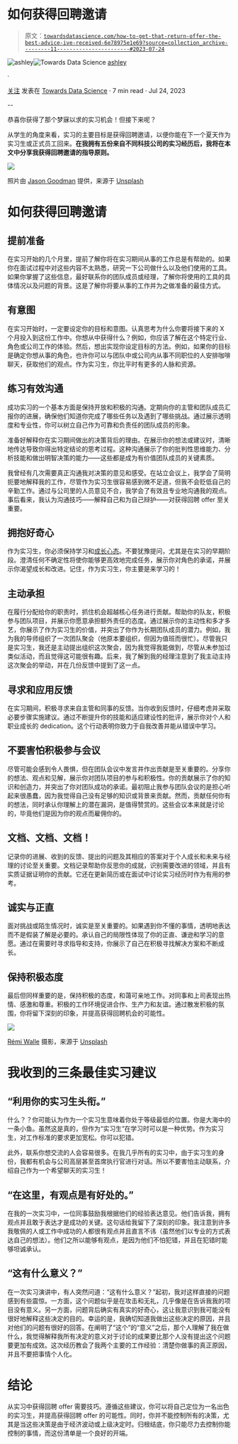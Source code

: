 # 如何获得回聘邀请

> 原文：[`towardsdatascience.com/how-to-get-that-return-offer-the-best-advice-ive-received-6e78975e1e69?source=collection_archive---------11-----------------------#2023-07-24`](https://towardsdatascience.com/how-to-get-that-return-offer-the-best-advice-ive-received-6e78975e1e69?source=collection_archive---------11-----------------------#2023-07-24)

[](https://ashleychangg.medium.com/?source=post_page-----6e78975e1e69--------------------------------)![ashley](https://ashleychangg.medium.com/?source=post_page-----6e78975e1e69--------------------------------)[](https://towardsdatascience.com/?source=post_page-----6e78975e1e69--------------------------------)![Towards Data Science](https://towardsdatascience.com/?source=post_page-----6e78975e1e69--------------------------------) [ashley](https://ashleychangg.medium.com/?source=post_page-----6e78975e1e69--------------------------------)

·

[关注](https://medium.com/m/signin?actionUrl=https%3A%2F%2Fmedium.com%2F_%2Fsubscribe%2Fuser%2F9405421f8a0&operation=register&redirect=https%3A%2F%2Ftowardsdatascience.com%2Fhow-to-get-that-return-offer-the-best-advice-ive-received-6e78975e1e69&user=ashley&userId=9405421f8a0&source=post_page-9405421f8a0----6e78975e1e69---------------------post_header-----------) 发表在 [Towards Data Science](https://towardsdatascience.com/?source=post_page-----6e78975e1e69--------------------------------) · 7 min read · Jul 24, 2023[](https://medium.com/m/signin?actionUrl=https%3A%2F%2Fmedium.com%2F_%2Fvote%2Ftowards-data-science%2F6e78975e1e69&operation=register&redirect=https%3A%2F%2Ftowardsdatascience.com%2Fhow-to-get-that-return-offer-the-best-advice-ive-received-6e78975e1e69&user=ashley&userId=9405421f8a0&source=-----6e78975e1e69---------------------clap_footer-----------)

--

[](https://medium.com/m/signin?actionUrl=https%3A%2F%2Fmedium.com%2F_%2Fbookmark%2Fp%2F6e78975e1e69&operation=register&redirect=https%3A%2F%2Ftowardsdatascience.com%2Fhow-to-get-that-return-offer-the-best-advice-ive-received-6e78975e1e69&source=-----6e78975e1e69---------------------bookmark_footer-----------)

恭喜你获得了那个梦寐以求的实习机会！但接下来呢？

从学生的角度来看，实习的主要目标是获得回聘邀请，以便你能在下一个夏天作为实习生或正式员工回来。**在我拥有五份来自不同科技公司的实习经历后，我将在本文中分享我获得回聘邀请的指导原则。**

![](img/982e2db1ee89163a028dbab7cc93377a.png)

照片由 [Jason Goodman](https://unsplash.com/@jasongoodman_youxventures?utm_source=medium&utm_medium=referral) 提供，来源于 [Unsplash](https://unsplash.com/?utm_source=medium&utm_medium=referral)

# 如何获得回聘邀请

## 提前准备

在实习开始的几个月里，提前了解你将在实习期间从事的工作总是有帮助的。如果你在面试过程中对这些内容不太熟悉，研究一下公司做什么以及他们使用的工具。如果你掌握了这些信息，最好联系你的团队成员或经理，了解你将使用的工具的具体情况以及问题的背景。这是了解你将要从事的工作并为之做准备的最佳方式。

## 有意图

在实习开始时，一定要设定你的目标和意图。认真思考为什么你要将接下来的 X 个月投入到这份工作中。你想从中获得什么？例如，你应该了解在这个特定行业、角色或公司工作的体验。然后，想出实现你设定目标的方法。例如，如果你的目标是确定你想从事的角色，也许你可以与团队中或公司内从事不同职位的人安排咖啡聊天，获取他们的观点。作为实习生，你比平时有更多的人脉和资源。

## 练习有效沟通

成功实习的一个基本方面是保持开放和积极的沟通。定期向你的主管和团队成员汇报你的进展，确保他们知道你完成了哪些任务以及遇到了哪些挑战。通过展示透明度和专业性，你可以树立自己作为可靠和负责任的团队成员的形象。

准备好解释你在实习期间做出的决策背后的理由。在展示你的想法或建议时，清晰地传达导致你得出特定结论的思考过程。这种沟通展示了你的批判性思维能力、分析技能和做出明智决策的能力——这些都是成为有价值团队成员的关键素质。

我曾经有几次需要真正沟通我对决策的意见和感受。在站立会议上，我学会了简明扼要地解释我的工作，尽管作为实习生很容易感到微不足道，但我不会贬低自己的辛勤工作。通过与公司里的人员意见不合，我学会了有效且专业地沟通我的观点。事后看来，我认为沟通技巧——解释自己和为自己辩护——对获得回聘 offer 至关重要。

## 拥抱好奇心

作为实习生，你必须保持学习和[成长心态](https://hbr.org/2016/01/what-having-a-growth-mindset-actually-means)。不要犹豫提问，尤其是在实习的早期阶段。澄清任何不确定性将使你能够更高效地完成任务，展示你对角色的承诺，并展示你渴望成长和改进。记住，作为实习生，你主要是来学习的！

## 主动承担

在履行分配给你的职责时，抓住机会超越核心任务进行贡献。帮助你的队友，积极参与团队项目，并展示你愿意承担额外责任的态度。通过展示你的主动性和多才多艺，你展示了作为实习生的价值，并突出了你作为长期团队成员的潜力。例如，我为我的导师组织了一次团队聚会（他原本要组织，但因为值班而很忙）。尽管我只是实习生，我还是主动提出组织这次聚会，因为我觉得我能做到，尽管从未参加过类似活动，而且觉得这可能很有趣。后来，我了解到我的经理注意到了我主动主持这次聚会的举动，并在几份反馈中提到了这一点。

## 寻求和应用反馈

在实习期间，积极寻求来自主管和同事的反馈。当你收到反馈时，仔细考虑并采取必要步骤实施建议。通过不断提升你的技能和适应建设性的批评，展示你对个人和职业成长的 dedication。这个行动表明你致力于自我改善并能从错误中学习。

## 不要害怕积极参与会议

尽管可能会感到令人畏惧，但在团队会议中发言并作出贡献是至关重要的。分享你的想法、观点和见解，展示你对团队项目的参与和积极性。你的贡献展示了你的知识和创造力，并突出了你对团队成功的承诺。最初阻止我参与团队会议的是担心听起来很愚蠢，因为我觉得自己没有足够的知识或背景来贡献。然而，贡献任何你有的想法，同时承认你理解上的潜在漏洞，是值得赞赏的。这些会议本来就是讨论的，毕竟他们是因为你的观点而雇佣你的。

## 文档、文档、文档！

记录你的进展、收到的反馈、提出的问题及其相应的答案对于个人成长和未来与经理的讨论至关重要。文档记录帮助你反思你的成就，识别需要改进的领域，并且有实质证据证明你的贡献。它还在更新简历或在面试中讨论实习经历时作为有用的参考。

## 诚实与正直

面对挑战或陌生情况时，诚实是至关重要的。如果遇到你不懂的事情，透明地表达而不是假装了解是必要的。承认自己的局限性体现了你的正直、谦逊和学习的意愿。通过在需要时寻求指导和支持，你展示了自己在积极寻找解决方案和不断成长。

## 保持积极态度

最后但同样重要的是，保持积极的态度，和蔼可亲地工作。对同事和上司表现出热情、感激和尊重。积极的工作环境促进合作、生产力和友谊。通过散发积极的氛围，你将留下深刻的印象，并提高获得回聘机会的可能性。

![](img/0e1ddb9231521a8af6bed1492b28a9fe.png)

[Rémi Walle](https://unsplash.com/@walre037?utm_source=medium&utm_medium=referral) 摄影，来源于 [Unsplash](https://unsplash.com/?utm_source=medium&utm_medium=referral)

# 我收到的三条最佳实习建议

## “利用你的实习生头衔。”

什么？？你可能认为作为一个实习生意味着你处于等级最低的位置。你是大海中的一条小鱼。虽然这是真的，但作为“实习生”在学习时可以是一种优势。作为实习生，对工作标准的要求更加宽松。你可以犯错。

此外，联系你想交流的人会容易很多。在我几乎所有的实习中，由于实习生的身份，我都有机会与公司高层甚至首席执行官进行对话。所以不要害怕主动联系，介绍自己作为一个希望聊天的实习生！

## “在这里，有观点是有好处的。”

在我的一次实习中，一位同事鼓励我根据他们的经验表达意见。他们告诉我，拥有观点并且敢于表达才是成功的关键。这句话给我留下了深刻的印象。我注意到许多我敬佩的人或工作中成功的人都很有观点并且直言不讳（虽然他们以专业的方式表达自己的想法）。他们之所以能够有观点，是因为他们不怕犯错，并且在犯错时能够坦诚承认。

## “这有什么意义？”

在一次实习演讲中，有人突然问道：“这有什么意义？”起初，我对这样直接的问题感到有些震惊。一方面，这个问题似乎是在攻击和无礼，几乎像是在告诉我我的项目没有意义。另一方面，问题背后确实有真实的好奇心，这让我意识到我可能没有很好地解释这些决定的目的。幸运的是，我确切知道我做出这些决定的原因，并且对他们的问题有很好的回答。在阐明了“这个”的“意义”之后，那个人理解了我在做什么，我觉得解释我所有决定的意义对于讨论的成果要比那个人没有提出这个问题要更加有成效。这次经历教会了我两个主要的工作经验：清楚你做事的真正原因，并且不要把事情个人化。

# 结论

从实习中获得回聘 offer 需要技巧。遵循这些建议，你可以将自己定位为一名出色的实习生，并提高获得回聘 offer 的可能性。同时，你并不能控制所有的决策，尤其是当这些决策是由于经济波动或上级决定时。归根结底，你只能尽力去控制你能控制的事情，而这份清单是一个良好的开端。
